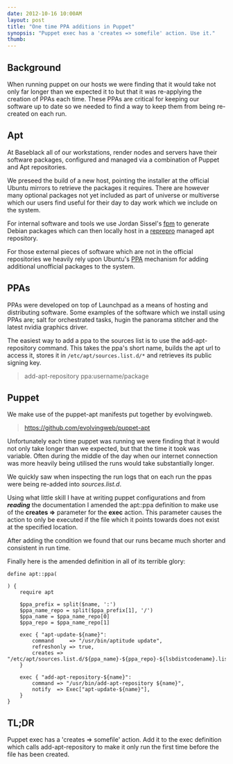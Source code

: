 ```yaml
---
date: 2012-10-16 10:00AM
layout: post
title: "One time PPA additions in Puppet"
synopsis: "Puppet exec has a 'creates => somefile' action. Use it."
thumb: 
---
```


## Background

When running puppet on our hosts we were finding that it would take not only far longer than we expected it to but that it was re-applying the creation of PPAs each time. These PPAs are critical for keeping our software up to date so we needed to find a way to keep them from being re-created on each run.

## Apt

At Baseblack all of our workstations, render nodes and servers have their software packages, configured and managed via a combination of Puppet and Apt repositories.

We preseed the build of a new host, pointing the installer at the official Ubuntu mirrors to retrieve the packages it requires. There are however many optional packages not yet included as part of universe or multiverse which our users find useful for their day to day work which we include on the system.

For internal software and tools we use Jordan Sissel's [fpm](https://github.com/jordansissel/fpm) to generate Debian packages which can then locally host in a [reprepro](http://mirrorer.alioth.debian.org/) managed apt repository.

For those external pieces of software which are not in the official repositories we heavily rely upon Ubuntu's [PPA](https://help.launchpad.net/Packaging/PPA) mechanism for adding additional unofficial packages to the system.

## PPAs

PPAs were developed on top of Launchpad as a means of hosting and distributing software. Some examples of the software which we install using PPAs are; salt for orchestrated tasks, hugin the panorama stitcher and the latest nvidia graphics driver.

The easiest way to add a ppa to the sources list is to use the add-apt-repository command. This takes the ppa's short name, builds the apt url to access it, stores it in `/etc/apt/sources.list.d/*` and retrieves its public signing key.

> add-apt-repository ppa:username/package

## Puppet

We make use of the puppet-apt manifests put together by evolvingweb. 

> https://github.com/evolvingweb/puppet-apt

Unfortunately each time puppet was running we were finding that it would not only take longer than we expected, but that the time it took was variable. Often during the middle of the day when our internet connection was more heavily being utilised the runs would take substantially longer.

We quickly saw when inspecting the run logs that on each run the ppas were being re-added into *sources.list.d*.

Using what little skill I have at writing puppet configurations and from **_reading_** the documentation I amended the apt::ppa definition to make use of the **creates =>** parameter for the **exec** action. This parameter causes the action to only be executed if the file which it points towards does not exist at the specified location.

After adding the condition we found that our runs became much shorter and consistent in run time. 

Finally here is the amended definition in all of its terrible glory:


    define apt::ppa(

    ) {
        require apt

        $ppa_prefix = split($name, ':')
        $ppa_name_repo = split($ppa_prefix[1], '/')
        $ppa_name = $ppa_name_repo[0]
        $ppa_repo = $ppa_name_repo[1]

        exec { "apt-update-${name}":
            command     => "/usr/bin/aptitude update",
            refreshonly => true,
            creates => "/etc/apt/sources.list.d/${ppa_name}-${ppa_repo}-${lsbdistcodename}.list",
        }

        exec { "add-apt-repository-${name}":
            command => "/usr/bin/add-apt-repository ${name}",
            notify  => Exec["apt-update-${name}"],
        }
    }


## TL;DR

Puppet exec has a 'creates => somefile' action. Add it to the exec definition which calls add-apt-repository to make it only run the first time before the file has been created.
